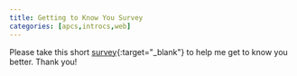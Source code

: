 ```yaml
---
title: Getting to Know You Survey
categories: [apcs,introcs,web]
---
```

Please take this short [survey](https://docs.google.com/forms/d/e/1FAIpQLSdcqmTNb7UCMSC2PzH8T0FcAwMia1kQ3MHHrkzIZPGqy6pgMg/viewform?usp=sf_link){:target="_blank"} to help me get to know you better. Thank you!
